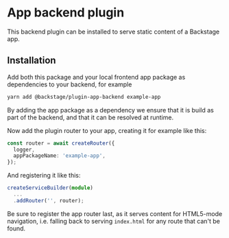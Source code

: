 # App backend plugin

This backend plugin can be installed to serve static content of a Backstage app.

## Installation

Add both this package and your local frontend app package as dependencies to your backend, for example

```bash
yarn add @backstage/plugin-app-backend example-app
```

By adding the app package as a dependency we ensure that it is build as part of the backend, and that it can be resolved at runtime.

Now add the plugin router to your app, creating it for example like this:

```ts
const router = await createRouter({
  logger,
  appPackageName: 'example-app',
});
```

And registering it like this:

```ts
createServiceBuilder(module)
  ...
  .addRouter('', router);
```

Be sure to register the app router last, as it serves content for HTML5-mode navigation, i.e. falling back to serving `index.html` for any route that can't be found.
